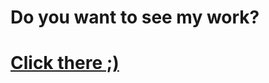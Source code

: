 # Do you want to see my work?
# <a href="https://uladzimir-yeudakimovich.github.io/NBRB-API">Click there ;)</a>
